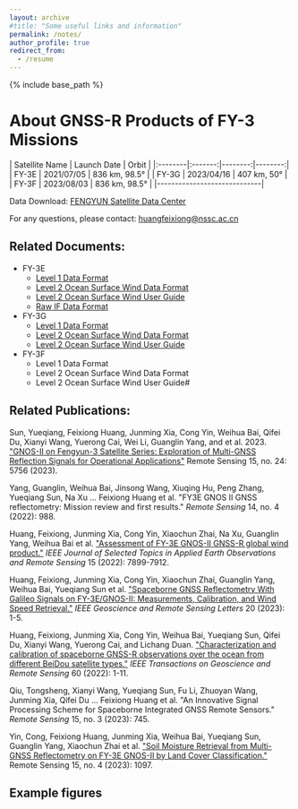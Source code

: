 ```yaml
---
layout: archive
#title: "Some useful links and information"
permalink: /notes/
author_profile: true
redirect_from:
  - /resume
---
```


{% include base_path %}

About GNSS-R Products of FY-3 Missions
======

| Satellite Name | Launch Date | Orbit | 
|:--------|:-------:|--------:|--------:|
| FY-3E   | 2021/07/05   | 836 km, 98.5°  | 
| FY-3G   | 2023/04/16   | 407 km, 50°    | 
| FY-3F   | 2023/08/03   | 836 km, 98.5°  | 
|-----------------------------|

Data Download: [FENGYUN Satellite Data Center](http://data.nsmc.org.cn/portalsite/default.aspx?currentculture=en-US)

For any questions, please contact: huangfeixiong@nssc.ac.cn

## Related Documents:
* FY-3E
  * [Level 1 Data Format](https://huang712.github.io/files/FY-3E/L1数据产品特性卡_FY-3E全球导航卫星掩星探测仪-II型（GNSS反射）V0.9.5_20220419.pdf)
  * [Level 2 Ocean Surface Wind Data Format](https://huang712.github.io/files/FY-3E/FY-3E_GNOS海面风速L2产品数据特性卡-20221108.pdf)
  * [Level 2 Ocean Surface Wind User Guide](https://huang712.github.io/files/FY-3E/风云三号E星产品使用说明文档_GNOS-II海面风速产品20230315.pdf)
  * [Raw IF Data Format](https://huang712.github.io/files/FY-3E/GNOS-II原始采样数据说明.pdf)
* FY-3G
  * [Level 1 Data Format](https://huang712.github.io/files/FY-3G/L1数据产品特性卡_FY-3G全球导航卫星掩星探测仪-II型（GNSS反射）v1.0_20230710.pdf)
  * [Level 2 Ocean Surface Wind Data Format](https://huang712.github.io/files/FY-3G/FY-3G_GNOS-II海面风速产品数据特性卡-20231010.pdf)
  * [Level 2 Ocean Surface Wind User Guide](https://huang712.github.io/files/FY-3G/风云三号G星产品使用说明文档_GNOS-II海面风速产品20231226.pdf)
* FY-3F
  * Level 1 Data Format
  * Level 2 Ocean Surface Wind Data Format
  * Level 2 Ocean Surface Wind User Guide#

## Related Publications:
Sun, Yueqiang, Feixiong Huang, Junming Xia, Cong Yin, Weihua Bai, Qifei Du, Xianyi Wang, Yuerong Cai, Wei Li, Guanglin Yang, and et al. 2023. ["GNOS-II on Fengyun-3 Satellite Series: Exploration of Multi-GNSS Reflection Signals for Operational Applications"](https://www.mdpi.com/2072-4292/15/24/5756) Remote Sensing 15, no. 24: 5756 (2023).

Yang, Guanglin, Weihua Bai, Jinsong Wang, Xiuqing Hu, Peng Zhang, Yueqiang Sun, Na Xu … Feixiong Huang et al. "FY3E GNOS II GNSS reflectometry: Mission review and first results." *Remote Sensing* 14, no. 4 (2022): 988.

Huang, Feixiong, Junming Xia, Cong Yin, Xiaochun Zhai, Na Xu, Guanglin Yang, Weihua Bai et al. ["Assessment of FY-3E GNOS-II GNSS-R global wind product."](https://ieeexplore.ieee.org/document/9882299) *IEEE Journal of Selected Topics in Applied Earth Observations and Remote Sensing* 15 (2022): 7899-7912.

Huang, Feixiong, Junming Xia, Cong Yin, Xiaochun Zhai, Guanglin Yang, Weihua Bai, Yueqiang Sun et al. ["Spaceborne GNSS Reflectometry With Galileo Signals on FY-3E/GNOS-II: Measurements, Calibration, and Wind Speed Retrieval."](http://ieeexplore.ieee.org/document/10034740) *IEEE Geoscience and Remote Sensing Letters* 20 (2023): 1-5.

Huang, Feixiong, Junming Xia, Cong Yin, Weihua Bai, Yueqiang Sun, Qifei Du, Xianyi Wang, Yuerong Cai, and Lichang Duan. ["Characterization and calibration of spaceborne GNSS-R observations over the ocean from different BeiDou satellite types."](https://ieeexplore.ieee.org/document/9963956) *IEEE Transactions on Geoscience and Remote Sensing* 60 (2022): 1-11.

Qiu, Tongsheng, Xianyi Wang, Yueqiang Sun, Fu Li, Zhuoyan Wang, Junming Xia, Qifei Du … Feixiong Huang et al. "An Innovative Signal Processing Scheme for Spaceborne Integrated GNSS Remote Sensors." *Remote Sensing* 15, no. 3 (2023): 745.

Yin, Cong, Feixiong Huang, Junming Xia, Weihua Bai, Yueqiang Sun, Guanglin Yang, Xiaochun Zhai et al. ["Soil Moisture Retrieval from Multi-GNSS Reflectometry on FY-3E GNOS-II by Land Cover Classification."](https://www.mdpi.com/2072-4292/15/4/1097) Remote Sensing 15, no. 4 (2023): 1097.

## Example figures

